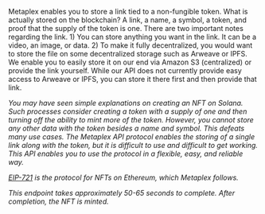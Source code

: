 Metaplex enables you to store a link tied to a non-fungible token. What is actually stored on the blockchain? A link, a name, a symbol, a token, and proof that the
supply of the token is one. There are two important notes regarding the link. 1) You can store anything you want in the link. It can be a video, an image, or data. 2) To make it fully decentralized, you
would want to store the file on some decentralized storage such as Arweave or IPFS. We enable you to easily store it on our end via Amazon S3 (centralized)
or provide the link yourself. While our API does not currently provide easy access to Arweave or IPFS, you can store it there first and then provide that link.


*You may have seen simple explanations on creating an NFT on Solana. Such processes consider creating a token with a supply of one and then 
turning off the ability to mint more of the token. However, you cannot store any other data with the token besides a name and symbol. This defeats
many use cases. The Metaplex API protocol enables the storing of a single link along with the token, but it is difficult to use and difficult to get working. 
This API enables you to use the protocol in a flexible, easy, and reliable way.*


*[EIP-721](https://eips.ethereum.org/EIPS/eip-721) is the protocol for NFTs on Ethereum, which Metaplex follows.*


*This endpoint takes approximately 50-65 seconds to complete. After completion, the NFT is minted.*